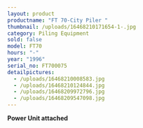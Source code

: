 ```yaml
---
layout: product
productname: "FT 70-City Piler "
thumbnail: /uploads/16468210171654-1-.jpg
category: Piling Equipment
sold: false
model: FT70
hours: "-"
year: "1996"
serial_no: FT700075
detailpictures:
  - /uploads/16468210008583.jpg
  - /uploads/16468210124844.jpg
  - /uploads/16468209972796.jpg
  - /uploads/16468209547098.jpg
---
```

**Power Unit attached**